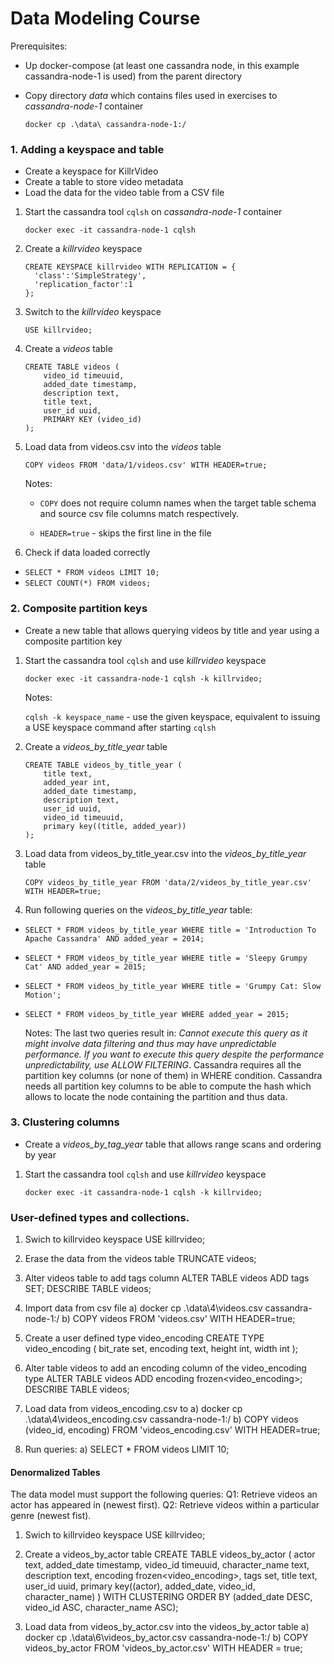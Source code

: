# Data Modeling Course

Prerequisites:
  * Up docker-compose (at least one cassandra node, in this example cassandra-node-1 is used) from the parent directory
  * Copy directory *data* which contains files used in exercises to *cassandra-node-1* container
  
 	 ```docker cp .\data\ cassandra-node-1:/```


### 1. Adding a keyspace and table
  * Create a keyspace for KillrVideo
  * Create a table to store video metadata
  * Load the data for the video table from a CSV file

1. Start the cassandra tool ```cqlsh``` on *cassandra-node-1* container 

	```docker exec -it cassandra-node-1 cqlsh```

2. Create a *killrvideo* keyspace 

	```
	CREATE KEYSPACE killrvideo WITH REPLICATION = {
	  'class':'SimpleStrategy',
	  'replication_factor':1
	};
	```
	
3. Switch to the *killrvideo* keyspace

	`USE killrvideo;`

4. Create a *videos* table
		
	```
	CREATE TABLE videos (
		video_id timeuuid,
		added_date timestamp,
		description text, 
		title text,
		user_id uuid,
		PRIMARY KEY (video_id)
	);
	```

4. Load data from videos.csv into the *videos* table

	`COPY videos FROM 'data/1/videos.csv' WITH HEADER=true;`
	
	Notes: 
	
	  * `COPY` does not require column names when the target table schema and source csv file columns match respectively.
	
	  * `HEADER=true` - skips the first line in the file
	  
5. Check if data loaded correctly
  * `SELECT * FROM videos LIMIT 10;`
  * `SELECT COUNT(*) FROM videos;`


### 2. Composite partition keys
  * Create a new table that allows querying videos by title and year using a composite partition key

1. Start the cassandra tool ```cqlsh``` and use *killrvideo* keyspace

	```docker exec -it cassandra-node-1 cqlsh -k killrvideo;```
	
	Notes: 
	
	```cqlsh -k keyspace_name``` - use the given keyspace, equivalent to issuing a USE keyspace command after starting ```cqlsh```
	
2. Create a *videos_by_title_year* table
		
	```
	CREATE TABLE videos_by_title_year (
		title text,
		added_year int,
		added_date timestamp,
		description text, 
		user_id uuid,
		video_id timeuuid,
		primary key((title, added_year))
	);
	```
3. Load data from videos_by_title_year.csv into the *videos_by_title_year* table

	`COPY videos_by_title_year FROM 'data/2/videos_by_title_year.csv' WITH HEADER=true;`

4. Run following queries on the *videos_by_title_year* table:
  * ```SELECT * FROM videos_by_title_year WHERE title = 'Introduction To Apache Cassandra' AND added_year = 2014;```
  * ```SELECT * FROM videos_by_title_year WHERE title = 'Sleepy Grumpy Cat' AND added_year = 2015;```
  * ```SELECT * FROM videos_by_title_year WHERE title = 'Grumpy Cat: Slow Motion';```
  * ```SELECT * FROM videos_by_title_year WHERE added_year = 2015;```
  
	Notes: 
	The last two queries result in:  *Cannot execute this query as it might involve data filtering and thus may have unpredictable 		performance. If you want to execute this query despite the performance unpredictability, use ALLOW FILTERING*. 
	Cassandra requires all the partition key columns (or none of them) in WHERE condition. Cassandra needs all partition key columns 	to be able to compute the hash which allows to locate the node containing the partition and thus data.


### 3. Clustering columns
  * Create a *videos_by_tag_year* table that allows range scans and ordering by year
  
1. Start the cassandra tool ```cqlsh``` and use *killrvideo* keyspace

	```docker exec -it cassandra-node-1 cqlsh -k killrvideo;```


	
### User-defined types and collections.
1. Swich to killrvideo keyspace
USE killrvideo; 

2. Erase the data from the videos table
TRUNCATE videos;

3. Alter videos table to add tags column 
ALTER TABLE videos ADD tags SET<text>;
DESCRIBE TABLE videos;

4. Import data from csv file
a) docker cp .\data\4\videos.csv cassandra-node-1:/
b) COPY videos FROM 'videos.csv' WITH HEADER=true;

5. Create a user defined type video_encoding
CREATE TYPE video_encoding (
	bit_rate set<text>,
	encoding text,
	height int,
	width int
);

6. Alter table videos to add an encoding column of the video_encoding type
ALTER TABLE videos ADD encoding frozen<video_encoding>;
DESCRIBE TABLE videos;

7. Load data from videos_encoding.csv to
a) docker cp .\data\4\videos_encoding.csv cassandra-node-1:/
b) COPY videos (video_id, encoding) FROM 'videos_encoding.csv' WITH HEADER=true;

8. Run queries:
a) SELECT * FROM videos LIMIT 10;

#### Denormalized Tables
The data model must support the following queries:
Q1: Retrieve videos an actor has appeared in (newest first).
Q2: Retrieve videos within a particular genre (newest fist).

1. Swich to killrvideo keyspace
USE killrvideo;

2. Create a videos_by_actor table
CREATE TABLE videos_by_actor (
	actor text,
	added_date timestamp,
	video_id timeuuid,
	character_name text,
	description text,
	encoding frozen<video_encoding>,
	tags set<text>,
	title text,
	user_id uuid,
	primary key((actor), added_date, video_id, character_name)
) WITH CLUSTERING ORDER BY (added_date DESC, video_id ASC, character_name ASC);

3. Load data from videos_by_actor.csv into the videos_by_actor table
a) docker cp .\data\6\videos_by_actor.csv cassandra-node-1:/
b) COPY videos_by_actor FROM 'videos_by_actor.csv' WITH HEADER = true;
